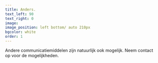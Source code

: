 ```yaml
---
title: Anders.
text_left: 90
text_right: 0
image:
image_position: left bottom/ auto 210px
bgcolor: white
order: 1
---
```


Andere communicatiemiddelen zijn natuurlijk ook mogelijk. Neem contact op voor de mogelijkheden.